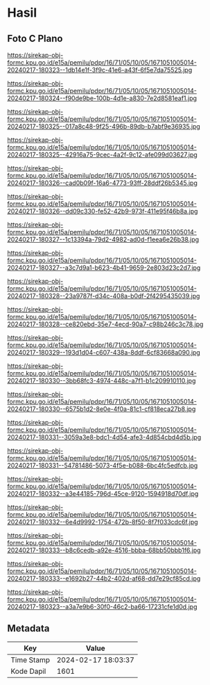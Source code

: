 # Hasil

## Foto C Plano

https://sirekap-obj-formc.kpu.go.id/e15a/pemilu/pdpr/16/71/05/10/05/1671051005014-20240217-180323--1db14e1f-3f9c-41e6-a43f-6f5e7da75525.jpg

https://sirekap-obj-formc.kpu.go.id/e15a/pemilu/pdpr/16/71/05/10/05/1671051005014-20240217-180324--f90de9be-100b-4d1e-a830-7e2d8581eaf1.jpg

https://sirekap-obj-formc.kpu.go.id/e15a/pemilu/pdpr/16/71/05/10/05/1671051005014-20240217-180325--017a8c48-9f25-496b-89db-b7abf9e36935.jpg

https://sirekap-obj-formc.kpu.go.id/e15a/pemilu/pdpr/16/71/05/10/05/1671051005014-20240217-180325--42916a75-9cec-4a2f-9c12-afe099d03627.jpg

https://sirekap-obj-formc.kpu.go.id/e15a/pemilu/pdpr/16/71/05/10/05/1671051005014-20240217-180326--cad0b09f-16a6-4773-93ff-28ddf26b5345.jpg

https://sirekap-obj-formc.kpu.go.id/e15a/pemilu/pdpr/16/71/05/10/05/1671051005014-20240217-180326--dd09c330-fe52-42b9-973f-411e95f46b8a.jpg

https://sirekap-obj-formc.kpu.go.id/e15a/pemilu/pdpr/16/71/05/10/05/1671051005014-20240217-180327--1c13394a-79d2-4982-ad0d-f1eea6e26b38.jpg

https://sirekap-obj-formc.kpu.go.id/e15a/pemilu/pdpr/16/71/05/10/05/1671051005014-20240217-180327--a3c7d9a1-b623-4b41-9659-2e803d23c2d7.jpg

https://sirekap-obj-formc.kpu.go.id/e15a/pemilu/pdpr/16/71/05/10/05/1671051005014-20240217-180328--23a9787f-d34c-408a-b0df-2f4295435039.jpg

https://sirekap-obj-formc.kpu.go.id/e15a/pemilu/pdpr/16/71/05/10/05/1671051005014-20240217-180328--ce820ebd-35e7-4ecd-90a7-c98b246c3c78.jpg

https://sirekap-obj-formc.kpu.go.id/e15a/pemilu/pdpr/16/71/05/10/05/1671051005014-20240217-180329--193d1d04-c607-438a-8ddf-6cf83668a090.jpg

https://sirekap-obj-formc.kpu.go.id/e15a/pemilu/pdpr/16/71/05/10/05/1671051005014-20240217-180330--3bb68fc3-4974-448c-a7f1-b1c209910110.jpg

https://sirekap-obj-formc.kpu.go.id/e15a/pemilu/pdpr/16/71/05/10/05/1671051005014-20240217-180330--6575b1d2-8e0e-4f0a-81c1-cf818eca27b8.jpg

https://sirekap-obj-formc.kpu.go.id/e15a/pemilu/pdpr/16/71/05/10/05/1671051005014-20240217-180331--3059a3e8-bdc1-4d54-afe3-4d854cbd4d5b.jpg

https://sirekap-obj-formc.kpu.go.id/e15a/pemilu/pdpr/16/71/05/10/05/1671051005014-20240217-180331--54781486-5073-4f5e-b088-6bc4fc5edfcb.jpg

https://sirekap-obj-formc.kpu.go.id/e15a/pemilu/pdpr/16/71/05/10/05/1671051005014-20240217-180332--a3e44185-796d-45ce-9120-1594918d70df.jpg

https://sirekap-obj-formc.kpu.go.id/e15a/pemilu/pdpr/16/71/05/10/05/1671051005014-20240217-180332--6e4d9992-1754-472b-8f50-8f7f033cdc6f.jpg

https://sirekap-obj-formc.kpu.go.id/e15a/pemilu/pdpr/16/71/05/10/05/1671051005014-20240217-180333--b8c6cedb-a92e-4516-bbba-68bb50bbb1f6.jpg

https://sirekap-obj-formc.kpu.go.id/e15a/pemilu/pdpr/16/71/05/10/05/1671051005014-20240217-180333--e1692b27-44b2-402d-af68-dd7e29cf85cd.jpg

https://sirekap-obj-formc.kpu.go.id/e15a/pemilu/pdpr/16/71/05/10/05/1671051005014-20240217-180323--a3a7e9b6-30f0-46c2-ba66-17231cfe1d0d.jpg


## Metadata

| Key        | Value               |
| ---------- | ------------------- |
| Time Stamp | 2024-02-17 18:03:37 |
| Kode Dapil | 1601                |



